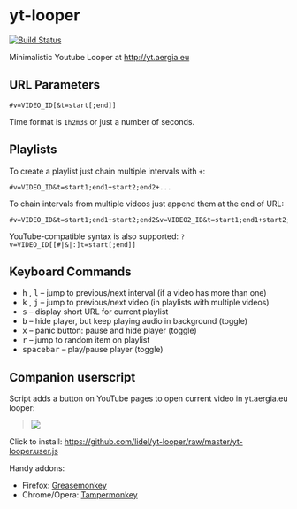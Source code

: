 yt-looper
=========

[![Build Status](https://travis-ci.org/lidel/yt-looper.svg)](https://travis-ci.org/lidel/yt-looper)

Minimalistic Youtube Looper at http://yt.aergia.eu

## URL Parameters

```
#v=VIDEO_ID[&t=start[;end]]
```

Time format is `1h2m3s` or just a number of seconds.

## Playlists

To create a playlist just chain multiple intervals with `+`: 
```
#v=VIDEO_ID&t=start1;end1+start2;end2+...
```

To chain intervals from multiple videos just append them at the end of URL:    
```
#v=VIDEO_ID&t=start1;end1+start2;end2&v=VIDEO2_ID&t=start1;end1+start2;end2`
```

YouTube-compatible syntax is also supported: `?v=VIDEO_ID[[#|&|:]t=start[;end]]`


## Keyboard Commands

- <kbd>h</kbd> , <kbd>l</kbd>  – jump to previous/next interval (if a video has more than one)
- <kbd>k</kbd> , <kbd>j</kbd>  – jump to previous/next video (in playlists with multiple videos)
- <kbd>s</kbd> – display short URL for current playlist
- <kbd>b</kbd> – hide player, but keep playing audio in background (toggle)
- <kbd>x</kbd> – panic button: pause and hide player (toggle)
- <kbd>r</kbd> – jump to random item on playlist
- <kbd>spacebar</kbd> – play/pause player (toggle)

## Companion userscript

Script adds a button on YouTube pages to open current video in yt.aergia.eu looper:

> ![](https://cloud.githubusercontent.com/assets/157609/4671390/5d989338-5580-11e4-9f67-01ed61a085ca.png)

Click to install: https://github.com/lidel/yt-looper/raw/master/yt-looper.user.js

Handy addons:

- Firefox: [Greasemonkey](https://addons.mozilla.org/en-US/firefox/addon/greasemonkey/)
- Chrome/Opera: [Tampermonkey](http://tampermonkey.net)
